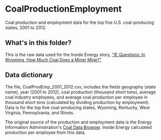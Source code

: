 # CoalProductionEmployment
Coal production and employment data for the top five U.S. coal-producing states, 2001 to 2012.

## What's in this folder?
This is the raw data used for the Inside Energy story, ["IE Questions: In Wyoming, How Much Coal Does a Miner Mine?"](http://bit.ly/howmuchcoal)

## Data dictionary
The file, CoalProdEmp_2001_2012.csv, includes the fields geography (state name),  year (2001 to 2012), coal production (thousand short tons), average coal industry employees, and average coal production per employee in thousand short tons (calculated by dividing production by employment). Data is for the top five coal-producing states, Wyoming, Kentucky, West Virginia, Pennsylvania, and Illinois.

The original source of the production and employment data is the Energy Information Administration's [Coal Data Browser](http://www.eia.gov/beta/coal/data/browser/). Inside Energy calculated production per employee from this data.
